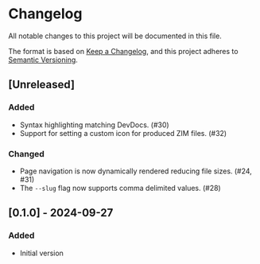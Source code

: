 # Changelog

All notable changes to this project will be documented in this file.

The format is based on [Keep a Changelog](https://keepachangelog.com/en/1.0.0/),
and this project adheres to [Semantic Versioning](https://semver.org/spec/v2.0.0.html).

## [Unreleased]

### Added

- Syntax highlighting matching DevDocs. (#30)
- Support for setting a custom icon for produced ZIM files. (#32)

### Changed

- Page navigation is now dynamically rendered reducing file sizes. (#24, #31)
- The `--slug` flag now supports comma delimited values. (#28)

## [0.1.0] - 2024-09-27

### Added

- Initial version
